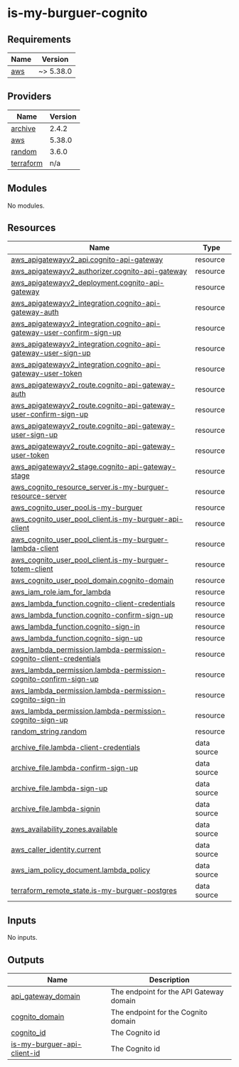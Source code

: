 # is-my-burguer-cognito
<!-- BEGIN_TF_DOCS -->
## Requirements

| Name | Version |
|------|---------|
| <a name="requirement_aws"></a> [aws](#requirement\_aws) | ~> 5.38.0 |

## Providers

| Name | Version |
|------|---------|
| <a name="provider_archive"></a> [archive](#provider\_archive) | 2.4.2 |
| <a name="provider_aws"></a> [aws](#provider\_aws) | 5.38.0 |
| <a name="provider_random"></a> [random](#provider\_random) | 3.6.0 |
| <a name="provider_terraform"></a> [terraform](#provider\_terraform) | n/a |

## Modules

No modules.

## Resources

| Name | Type |
|------|------|
| [aws_apigatewayv2_api.cognito-api-gateway](https://registry.terraform.io/providers/hashicorp/aws/latest/docs/resources/apigatewayv2_api) | resource |
| [aws_apigatewayv2_authorizer.cognito-api-gateway](https://registry.terraform.io/providers/hashicorp/aws/latest/docs/resources/apigatewayv2_authorizer) | resource |
| [aws_apigatewayv2_deployment.cognito-api-gateway](https://registry.terraform.io/providers/hashicorp/aws/latest/docs/resources/apigatewayv2_deployment) | resource |
| [aws_apigatewayv2_integration.cognito-api-gateway-auth](https://registry.terraform.io/providers/hashicorp/aws/latest/docs/resources/apigatewayv2_integration) | resource |
| [aws_apigatewayv2_integration.cognito-api-gateway-user-confirm-sign-up](https://registry.terraform.io/providers/hashicorp/aws/latest/docs/resources/apigatewayv2_integration) | resource |
| [aws_apigatewayv2_integration.cognito-api-gateway-user-sign-up](https://registry.terraform.io/providers/hashicorp/aws/latest/docs/resources/apigatewayv2_integration) | resource |
| [aws_apigatewayv2_integration.cognito-api-gateway-user-token](https://registry.terraform.io/providers/hashicorp/aws/latest/docs/resources/apigatewayv2_integration) | resource |
| [aws_apigatewayv2_route.cognito-api-gateway-auth](https://registry.terraform.io/providers/hashicorp/aws/latest/docs/resources/apigatewayv2_route) | resource |
| [aws_apigatewayv2_route.cognito-api-gateway-user-confirm-sign-up](https://registry.terraform.io/providers/hashicorp/aws/latest/docs/resources/apigatewayv2_route) | resource |
| [aws_apigatewayv2_route.cognito-api-gateway-user-sign-up](https://registry.terraform.io/providers/hashicorp/aws/latest/docs/resources/apigatewayv2_route) | resource |
| [aws_apigatewayv2_route.cognito-api-gateway-user-token](https://registry.terraform.io/providers/hashicorp/aws/latest/docs/resources/apigatewayv2_route) | resource |
| [aws_apigatewayv2_stage.cognito-api-gateway-stage](https://registry.terraform.io/providers/hashicorp/aws/latest/docs/resources/apigatewayv2_stage) | resource |
| [aws_cognito_resource_server.is-my-burguer-resource-server](https://registry.terraform.io/providers/hashicorp/aws/latest/docs/resources/cognito_resource_server) | resource |
| [aws_cognito_user_pool.is-my-burguer](https://registry.terraform.io/providers/hashicorp/aws/latest/docs/resources/cognito_user_pool) | resource |
| [aws_cognito_user_pool_client.is-my-burguer-api-client](https://registry.terraform.io/providers/hashicorp/aws/latest/docs/resources/cognito_user_pool_client) | resource |
| [aws_cognito_user_pool_client.is-my-burguer-lambda-client](https://registry.terraform.io/providers/hashicorp/aws/latest/docs/resources/cognito_user_pool_client) | resource |
| [aws_cognito_user_pool_client.is-my-burguer-totem-client](https://registry.terraform.io/providers/hashicorp/aws/latest/docs/resources/cognito_user_pool_client) | resource |
| [aws_cognito_user_pool_domain.cognito-domain](https://registry.terraform.io/providers/hashicorp/aws/latest/docs/resources/cognito_user_pool_domain) | resource |
| [aws_iam_role.iam_for_lambda](https://registry.terraform.io/providers/hashicorp/aws/latest/docs/resources/iam_role) | resource |
| [aws_lambda_function.cognito-client-credentials](https://registry.terraform.io/providers/hashicorp/aws/latest/docs/resources/lambda_function) | resource |
| [aws_lambda_function.cognito-confirm-sign-up](https://registry.terraform.io/providers/hashicorp/aws/latest/docs/resources/lambda_function) | resource |
| [aws_lambda_function.cognito-sign-in](https://registry.terraform.io/providers/hashicorp/aws/latest/docs/resources/lambda_function) | resource |
| [aws_lambda_function.cognito-sign-up](https://registry.terraform.io/providers/hashicorp/aws/latest/docs/resources/lambda_function) | resource |
| [aws_lambda_permission.lambda-permission-cognito-client-credentials](https://registry.terraform.io/providers/hashicorp/aws/latest/docs/resources/lambda_permission) | resource |
| [aws_lambda_permission.lambda-permission-cognito-confirm-sign-up](https://registry.terraform.io/providers/hashicorp/aws/latest/docs/resources/lambda_permission) | resource |
| [aws_lambda_permission.lambda-permission-cognito-sign-in](https://registry.terraform.io/providers/hashicorp/aws/latest/docs/resources/lambda_permission) | resource |
| [aws_lambda_permission.lambda-permission-cognito-sign-up](https://registry.terraform.io/providers/hashicorp/aws/latest/docs/resources/lambda_permission) | resource |
| [random_string.random](https://registry.terraform.io/providers/hashicorp/random/latest/docs/resources/string) | resource |
| [archive_file.lambda-client-credentials](https://registry.terraform.io/providers/hashicorp/archive/latest/docs/data-sources/file) | data source |
| [archive_file.lambda-confirm-sign-up](https://registry.terraform.io/providers/hashicorp/archive/latest/docs/data-sources/file) | data source |
| [archive_file.lambda-sign-up](https://registry.terraform.io/providers/hashicorp/archive/latest/docs/data-sources/file) | data source |
| [archive_file.lambda-signin](https://registry.terraform.io/providers/hashicorp/archive/latest/docs/data-sources/file) | data source |
| [aws_availability_zones.available](https://registry.terraform.io/providers/hashicorp/aws/latest/docs/data-sources/availability_zones) | data source |
| [aws_caller_identity.current](https://registry.terraform.io/providers/hashicorp/aws/latest/docs/data-sources/caller_identity) | data source |
| [aws_iam_policy_document.lambda_policy](https://registry.terraform.io/providers/hashicorp/aws/latest/docs/data-sources/iam_policy_document) | data source |
| [terraform_remote_state.is-my-burguer-postgres](https://registry.terraform.io/providers/hashicorp/terraform/latest/docs/data-sources/remote_state) | data source |

## Inputs

No inputs.

## Outputs

| Name | Description |
|------|-------------|
| <a name="output_api_gateway_domain"></a> [api\_gateway\_domain](#output\_api\_gateway\_domain) | The endpoint for the API Gateway domain |
| <a name="output_cognito_domain"></a> [cognito\_domain](#output\_cognito\_domain) | The endpoint for the Cognito domain |
| <a name="output_cognito_id"></a> [cognito\_id](#output\_cognito\_id) | The Cognito id |
| <a name="output_is-my-burguer-api-client-id"></a> [is-my-burguer-api-client-id](#output\_is-my-burguer-api-client-id) | The Cognito id |
<!-- END_TF_DOCS -->